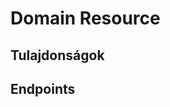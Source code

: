 # Domain Resource

## Tulajdonságok

<ResourceProperties :resource="'domain'" :lang="'hu'"/>

## Endpoints

[//]: <> (GETCOLLECTION ENDPOINT)
<ResourceEndpoint :resource="'domain'" :endpoint="'getCollection'" :lang="'hu'">

<template v-slot:responseJSON>

<<< @/docs/fixtures/api/domain/response/json/get_page.json

</template>

<template v-slot:responseXML>

<<< @/docs/fixtures/api/domain/response/xml/get_page.xml

</template>

</ResourceEndpoint>

